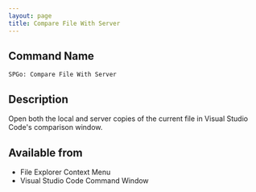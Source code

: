 ```yaml
---
layout: page
title: Compare File With Server
---
```


## Command Name
`SPGo: Compare File With Server`

## Description
Open both the local and server copies of the current file in Visual Studio Code's comparison window.

## Available from
* File Explorer Context Menu
* Visual Studio Code Command Window
